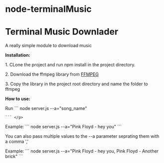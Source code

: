 # node-terminalMusic

<h1> Terminal Music Downlader </h1>

<p> A really simple module to download music <p>

<b>Installation:</b>

<p> 1. CLone the project and run npm install in the project directory. </p>

<p> 2. Download the ffmpeg library from <a href="https://www.ffmpeg.org/download.html">FFMPEG</a> </p>

<p> 3. Copy the library in the project root directory and name the folder to ffmpeg </p>

<b> How to use: </b>

 <p> Run ``` 
      node server.js --a="song_name" 
 
    ``` </p>
 
 <p> Example: ``` node server.js --a="Pink Floyd - hey you" ``` </p>
 
 <p> You can also pass multiple values to the --a parameter seprating them with a comma ',' </p>
 
 <p> Example: ``` node server.js --a="Pink Floyd - hey you, Pink Floyd - Another brick" ``` </p>
